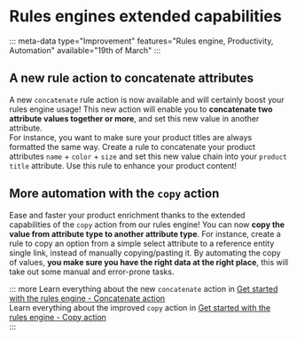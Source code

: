 # Rules engines extended capabilities
::: meta-data type="Improvement" features="Rules engine, Productivity, Automation" available="19th of March"
:::

## A new rule action to concatenate attributes
A new `concatenate` rule action is now available and will certainly boost your rules engine usage! This new action will enable you to **concatenate two attribute values together or more**, and set this new value in another attribute.   
For instance, you want to make sure your product titles are always formatted the same way. Create a rule to concatenate your product attributes `name` + `color` + `size` and set this new value chain into your `product title` attribute. Use this rule to enhance your product content!

## More automation with the `copy` action
Ease and faster your product enrichment thanks to the extended capabilities of the `copy` action from our rules engine! You can now **copy the value from attribute type to another attribute type**. For instance, create a rule to copy an option from a simple select attribute to a reference entity single link, instead of manually copying/pasting it. By automating the copy of values, **you make sure you have the right data at the right place**, this will take out some manual and error-prone tasks.

::: more
Learn everything about the new `concatenate` action in [Get started with the rules engine - Concatenate action](../articles/get-started-with-the-rules-engine.html#concatenate)   
Learn everything about the improved `copy` action in [Get started with the rules engine - Copy action](../articles/get-started-with-the-rules-engine.html#copy)  
:::
